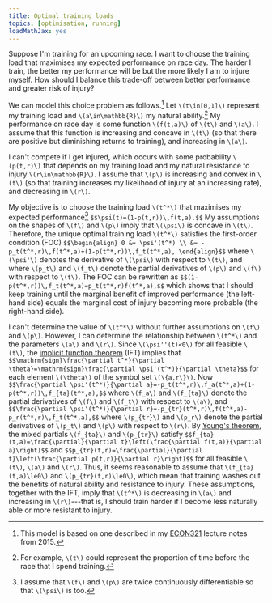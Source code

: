 ```yaml
---
title: Optimal training loads
topics: [optimisation, running]
loadMathJax: yes
---
```


Suppose I'm training for an upcoming race.
I want to choose the training load that maximises my expected performance on race day.
The harder I train, the better my performance will be but the more likely I am to injure myself.
How should I balance this trade-off between better performance and greater risk of injury?

We can model this choice problem as follows.[^econ321]
Let `\(t\in[0,1]\)` represent my training load and `\(a\in\mathbb{R}\)` my natural ability.[^t-interpretation]
My performance on race day is some function `\(f(t,a)\)` of `\(t\)` and `\(a\)`.
I assume that this function is increasing and concave in `\(t\)` (so that there are positive but diminishing returns to training), and increasing in `\(a\)`.

[^econ321]: This model is based on one described in my [ECON321](https://www.canterbury.ac.nz/courseinfo/GetCourseDetails.aspx?course=ECON321&occurrence=15S1(C)&year=2015) lecture notes from 2015.

[^t-interpretation]: For example, `\(t\)` could represent the proportion of time before the race that I spend training.

I can't compete if I get injured, which occurs with some probability `\(p(t,r)\)` that depends on my training load and my natural resistance to injury `\(r\in\mathbb{R}\)`.
I assume that `\(p\)` is increasing and convex in `\(t\)` (so that training increases my likelihood of injury at an increasing rate), and decreasing in `\(r\)`.

My objective is to choose the training load `\(t^*\)` that maximises my expected performance[^continuity]
`$$\psi(t)=(1-p(t,r))\,f(t,a).$$`
My assumptions on the shapes of `\(f\)` and `\(p\)` imply that `\(\psi\)` is concave in `\(t\)`.
Therefore, the unique optimal training load `\(t^*\)` satisfies the first-order condition (FOC)
`$$\begin{align}
0
&= \psi'(t^*) \\
&= -p_t(t^*,r)\,f(t^*,a)+(1-p(t^*,r))\,f_t(t^*,a),
\end{align}$$`
where `\(\psi'\)` denotes the derivative of `\(\psi\)` with respect to `\(t\)`, and
where `\(p_t\)` and `\(f_t\)` denote the partial derivatives of `\(p\)` and `\(f\)` with respect to `\(t\)`.
The FOC can be rewritten as
`$$(1-p(t^*,r))\,f_t(t^*,a)=p_t(t^*,r)f(t^*,a),$$`
which shows that I should keep training until the marginal benefit of improved performance (the left-hand side) equals the marginal cost of injury becoming more probable (the right-hand side).

[^continuity]: I assume that `\(f\)` and `\(p\)` are twice continuously differentiable so that `\(\psi\)` is too.

I can't determine the value of `\(t^*\)` without further assumptions on `\(f\)` and `\(p\)`.
However, I can determine the relationship between `\(t^*\)` and the parameters `\(a\)` and `\(r\)`.
Since `\(\psi''(t)<0\)` for all feasible `\(t\)`, the [implicit function theorem](https://en.wikipedia.org/wiki/Implicit_function_theorem) (IFT) implies that
`$$\mathrm{sign}\frac{\partial t^*}{\partial \theta}=\mathrm{sign}\frac{\partial \psi'(t^*)}{\partial \theta}$$`
for each element `\(\theta\)` of the symbol set `\(\{a,r\}\)`.
Now
`$$\frac{\partial \psi'(t^*)}{\partial a}=-p_t(t^*,r)\,f_a(t^*,a)+(1-p(t^*,r))\,f_{ta}(t^*,a),$$`
where `\(f_a\)` and `\(f_{ta}\)` denote the partial derivatives of `\(f\)` and `\(f_t\)` with respect to `\(a\)`, and
`$$\frac{\partial \psi'(t^*)}{\partial r}=-p_{tr}(t^*,r)\,f(t^*,a)-p_r(t^*,r)\,f_t(t^*,a),$$`
where `\(p_{tr}\)` and `\(p_r\)` denote the partial derivatives of `\(p_t\)` and `\(p\)` with respect to `\(r\)`.
By [Young's theorem](https://en.wikipedia.org/wiki/Symmetry_of_second_derivatives), the mixed partials `\(f_{ta}\)` and `\(p_{tr}\)` satisfy
`$$f_{ta}(t,a)=\frac{\partial}{\partial t}\left(\frac{\partial f(t,a)}{\partial a}\right)$$`
and
`$$p_{tr}(t,r)=\frac{\partial}{\partial t}\left(\frac{\partial p(t,r)}{\partial r}\right)$$`
for all feasible `\(t\)`, `\(a\)` and `\(r\)`.
Thus, it seems reasonable to assume that `\(f_{ta}(t,a)\le0\)` and `\(p_{tr}(t,r)\le0\)`, which mean that training washes out the benefits of natural ability and resistance to injury.
These assumptions, together with the IFT, imply that `\(t^*\)` is decreasing in `\(a\)` and increasing in `\(r\)`---that is, I should train harder if I become less naturally able or more resistant to injury.
